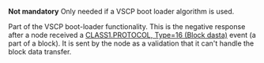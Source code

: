 **Not mandatory** Only needed if a VSCP boot loader algorithm is used.

Part of the VSCP boot-loader functionality. This is the negative response after a node received
a [CLASS1.PROTOCOL, Type=16 (Block dasta)](./class1.protocol.md#type16) event (a part of a block). 
It is sent by the node as a validation that it can't handle the block data transfer. 
